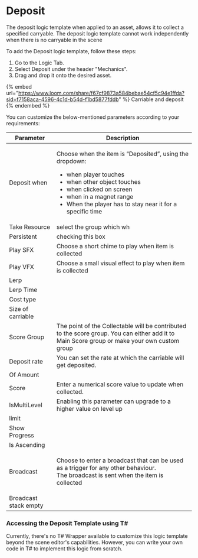 # Deposit

The deposit logic template when applied to an asset, allows it to collect a specified carryable. The deposit logic template cannot work independently when there is no carryable in the scene

To add the Deposit logic template, follow these steps:

1. Go to the Logic Tab.
2. Select Deposit under the header "Mechanics".
3. Drag and drop it onto the desired asset.

{% embed url="https://www.loom.com/share/f67cf9873a584bebae54cf5c94e1ffda?sid=f7158aca-4596-4c1d-b54d-f1bd5877fddb" %}
Carriable and deposit
{% endembed %}

You can customize the below-mentioned parameters according to your requirements:

| Parameter              | Description                                                                                                                                                                                                                                                                 |
| ---------------------- | --------------------------------------------------------------------------------------------------------------------------------------------------------------------------------------------------------------------------------------------------------------------------- |
| Deposit when           | <p></p><p>Choose when the item is “Deposited”, using the dropdown:</p><ul><li>when player touches</li><li>when other object touches</li><li>when clicked on screen</li><li>when in a magnet range</li><li>When the player has to stay near it for a specific time</li></ul> |
| Take Resource          | select the group which wh                                                                                                                                                                                                                                                   |
| Persistent             | checking this box                                                                                                                                                                                                                                                           |
| Play SFX               | Choose a short chime to play when item is collected                                                                                                                                                                                                                         |
| Play VFX               | Choose a small visual effect to play when item is collected                                                                                                                                                                                                                 |
| Lerp                   |                                                                                                                                                                                                                                                                             |
| Lerp Time              |                                                                                                                                                                                                                                                                             |
| Cost type              |                                                                                                                                                                                                                                                                             |
| Size of carriable      |                                                                                                                                                                                                                                                                             |
| Score Group            | The point of the Collectable will be contributed to the score group. You can either add it to Main Score group or make your own custom group                                                                                                                                |
| Deposit rate           | You can set the rate at which the carriable will get deposited.                                                                                                                                                                                                             |
| Of Amount              |                                                                                                                                                                                                                                                                             |
| Score                  | Enter a numerical score value to update when collected.                                                                                                                                                                                                                     |
| IsMultiLevel           | Enabling this parameter can upgrade to a higher value on level up                                                                                                                                                                                                           |
| limit                  |                                                                                                                                                                                                                                                                             |
| Show Progress          |                                                                                                                                                                                                                                                                             |
| Is Ascending           |                                                                                                                                                                                                                                                                             |
| Broadcast              | <p>Choose to enter a broadcast that can be used as a trigger for any other behaviour.<br>The broadcast is sent when the item is collected</p>                                                                                                                               |
| Broadcast stack empty  |                                                                                                                                                                                                                                                                             |

### Accessing the Deposit Template using T\#

Currently, there's no T# Wrapper available to customize this logic template beyond the scene editor's capabilities. However, you can write your own code in T# to implement this logic from scratch.

